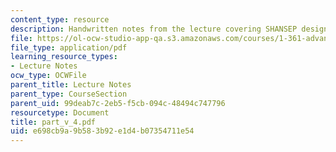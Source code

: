 ```yaml
---
content_type: resource
description: Handwritten notes from the lecture covering SHANSEP design method.
file: https://ol-ocw-studio-app-qa.s3.amazonaws.com/courses/1-361-advanced-soil-mechanics-fall-2004/e698cb9a9b583b92e1d4b07354711e54_part_v_4.pdf
file_type: application/pdf
learning_resource_types:
- Lecture Notes
ocw_type: OCWFile
parent_title: Lecture Notes
parent_type: CourseSection
parent_uid: 99deab7c-2eb5-f5cb-094c-48494c747796
resourcetype: Document
title: part_v_4.pdf
uid: e698cb9a-9b58-3b92-e1d4-b07354711e54
---
```

